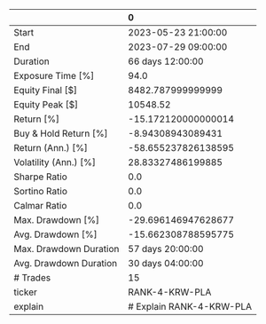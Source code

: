 |                        | 0                        |
|:-----------------------|:-------------------------|
| Start                  | 2023-05-23 21:00:00      |
| End                    | 2023-07-29 09:00:00      |
| Duration               | 66 days 12:00:00         |
| Exposure Time [%]      | 94.0                     |
| Equity Final [$]       | 8482.787999999999        |
| Equity Peak [$]        | 10548.52                 |
| Return [%]             | -15.172120000000014      |
| Buy & Hold Return [%]  | -8.94308943089431        |
| Return (Ann.) [%]      | -58.655237826138595      |
| Volatility (Ann.) [%]  | 28.83327486199885        |
| Sharpe Ratio           | 0.0                      |
| Sortino Ratio          | 0.0                      |
| Calmar Ratio           | 0.0                      |
| Max. Drawdown [%]      | -29.696146947628677      |
| Avg. Drawdown [%]      | -15.662308788595775      |
| Max. Drawdown Duration | 57 days 20:00:00         |
| Avg. Drawdown Duration | 30 days 04:00:00         |
| # Trades               | 15                       |
| ticker                 | RANK-4-KRW-PLA           |
| explain                | # Explain RANK-4-KRW-PLA |